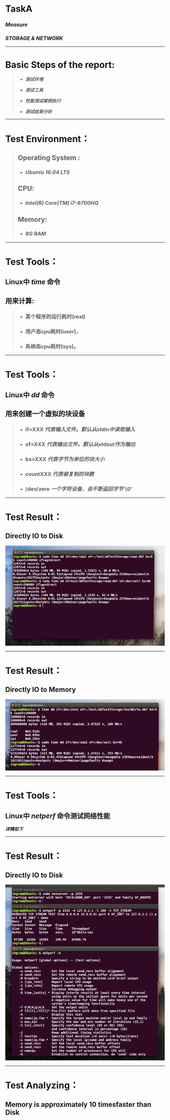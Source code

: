 TaskA
=====

### ***Measure***  
### ***STORAGE & NETWORK***
___

Basic Steps of the report:
==========================
>* ***测试环境***
>
>* ***测试工具***
>
>* ***性能测试案例执行***
>
>* ***测试结果分析***
___

Test Environment：
===========
> ## Operating System : 
> 
> * ### ***Ubuntu 16.04 LTS*** 
> 
> ## CPU:
> 
> * ### ***Intel(R) Core(TM) i7-6700HQ***
> 
> ## Memory:
> 
> * ### ***8G RAM***
___

Test Tools：
===========
## Linux中 ***time*** 命令
## 用来计算:
> * ### 某个程序的运行耗时(real)
> * ### 用户态cpu耗时(user)， 
> * ### 系统态cpu耗时(sys)。
___

Test Tools：
===========
## Linux中 ***dd*** 命令
## 用来创建一个虚拟的块设备 
> * ### if=XXX ***代表输入文件。默认从stdin中读取输入***
> * ### of=XXX ***代表输出文件。默认从stdout作为输出***
> * ### bs=XXX ***代表字节为单位的块大小***
> * ### countXXX ***代表被复制的块数***
> * ### /dev/zero ***一个字符设备，会不断返回字节‘\0’***
___

Test Result：
============
## Directly IO to Disk
![center](IO_ToDisk.png)
___

Test Result：
============
## Directly IO to Memory
![center](IO_ToMemory.png)
___

Test Tools：
===========
## Linux中 ***netperf*** 命令测试网络性能
***详情如下***
___

Test Result：
============
## Directly IO to Disk
![60% center](networkTest.png)
___

Test Analyzing：
===============
## Memory is approximately 10 timesfaster than Disk 